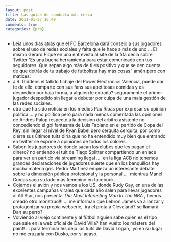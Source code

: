 ```yaml
---
layout: post
title: Las guías de conducta más cerca
date: 2011-01-27 16:49
comments: true
categories: [pro]
---
```

- Leía unos días atrás que el FC Barcelona dará consejo a sus jugadores sobre el uso de redes sociales y falta que le hace a más de uno ... El mismo Gerard Piqué en una entrevista al site de la fifa decía sobre Twitter 'Es una buena herramienta para estar comunicado con tus seguidores. Que  sepan algo más de ti es positivo y que se den cuenta de que detrás de tu  trabajo de futbolista hay más cosas.' amén pero con matices.  
- J.R. Giddens el fallido fichaje del Power Electronics Valencia, puede dar fe de ello, comparte con sus fans sus apetitosas comidas y es despedido por baja forma, a alguien le extraña? seguramente el primer jugador despedido sin llegar a debutar por culpa de una mala gestión de las redes sociales.  
- otro que ha sido noticia en los medios Pau Ribas por expresar su opinión política ... y no política peró para nada menos comentada las opiniones de Andrés Palop respecto a la decisión del arbitro asistente no concediendo el gol fantasma de Luis Fabiano en el partido de Copa del Rey, sin llegar al nivel de Ryan Babel pero cerquita cerquita, por como cierra sus últimos tuits diría que no ha entendido muy bien que entrando en twitter se expone a opiniones de todos los colores.  
- Saben los jugadores de donde sacan los clubes que les pagan el dinero? no entiendo el tuit de Tiago Splitter compartiendo un enlace para ver un partido vía streaming ilegal ...  en la liga ACB no tenemos grandes declaraciones de jugadores suerte que en los banquillos hay mucha materia gris. Pedro Martínez empieza un interesante debate sobre la dimensión pública profesional y la personal ...  mientras Manel Comas saca su lado más femenino en facebook.  
- Cojemos el avión y nos vamos a los US, donde Rudy Gay, en una de las excelentes campañas virales que cada año salen para llevar jugadores al All Star, nos presenta *The Most Interesting Man In The NBA* , hemos creado otro monstruo!!! ... me informan que Lebron James va a lanzar y protagonizar su propia webserie,  irá el prota a Cleveland? se llamará Dan su perro?  
- Volviendo al viejo continente y al fútbol alguien sabe quien es el tipo que sale en la web oficial de David Villa? han vuelto los másters del paint! ... para terminar les dejo los tuits de David Logan,  yo en su lugar no me cruzaría con Dusko, por si acaso.  

